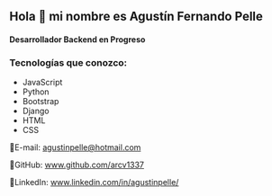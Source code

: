  <h2>Hola 👋  mi nombre es Agustín Fernando Pelle</h2>
<h4>Desarrollador Backend en Progreso</h4>

### Tecnologías que conozco:
- JavaScript
- Python
- Bootstrap
- Django
- HTML
- CSS



📧E-mail: agustinpelle@hotmail.com

🎯GitHub: www.github.com/arcv1337

🔎LinkedIn: www.linkedin.com/in/agustinpelle/



		
